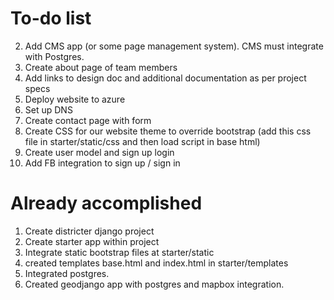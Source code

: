 # To-do list
2. Add CMS app (or some page management system). CMS must integrate with Postgres.
3. Create about page of team members
4. Add links to design doc and additional documentation as per project specs
5. Deploy website to azure
6. Set up DNS
7. Create contact page with form
8. Create CSS for our website theme to override bootstrap (add this css file in starter/static/css and then load script in base html)
9. Create user model and sign up login
10. Add FB integration to sign up / sign in

# Already accomplished
1. Create districter django project
2. Create starter app within project
3. Integrate static bootstrap files at starter/static
4. created templates base.html and index.html in starter/templates
5. Integrated postgres.
6. Created geodjango app with postgres and mapbox integration.
